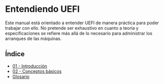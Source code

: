 # Entendiendo UEFI

Este manual está orientado a entender UEFI de manera práctica para poder trabajar con ello. No pretende ser exhaustivo
en cuanto a teoría y especificaciones se refiere más allá de lo necesario para administrar los arranques de las
máquinas.

## Índice
- [01 - Introducción](01-introduccion.md)
- [02 - Conceptos básicos](02-conceptos_basicos.md)
- [Glosario](99-glosario.md)

<!--
Estructura Sugerida para los Capítulos Prácticos

Esta estructura prioriza las tareas fundamentales de gestión de arranque antes de pasar a temas más avanzados como PXE.

Capítulo 3: Gestión del Registro de Arranque UEFI (NVRAM)

Este capítulo se enfoca en las herramientas nativas para manipular las entradas de arranque, aplicando directamente el concepto de la NVRAM (Punto 2.7).

    3.1. Herramientas de Gestión en Sistemas Modernos

        3.1.1. bcdedit (Windows): Introducción y sintaxis básica.

        3.1.2. efibootmgr (Linux): Introducción y sintaxis básica.

    3.2. Operaciones Fundamentales en la NVRAM

        3.2.1. Visualizar las entradas de arranque existentes (BootOrder, entradas BootXXXX).

        3.2.2. Modificar el orden de arranque.

        3.2.3. Crear una nueva entrada de arranque (apuntando a un .efi específico en la ESP).

        3.2.4. Eliminar entradas obsoletas.

Capítulo 4: Administrando Gestores de Arranque y Bootloaders

Este capítulo se centra en los archivos .efi reales que residen en la ESP (Punto 2.5 y 2.6).

    4.1. Instalación y Configuración del Gestor de Arranque

        4.1.1. GRUB2 en UEFI: Instalación básica con grub-install y actualización de configuración.

        4.1.2. Windows Boot Manager: Resumen de la creación de la estructura de arranque con bcdboot.

    4.2. Arranque Dual y Multiboot

        4.2.1. El rol de la ESP en el arranque múltiple.

        4.2.2. Configuración de GRUB para detectar y lanzar el Gestor de Windows.

    4.3. El Arranque de Reserva (Fallback Boot): Explicación del archivo \EFI\BOOT\BOOTX64.EFI.

Capítulo 5: Integración de la Seguridad (Secure Boot)

Aquí introduces el concepto de shim que mencionamos, ya que el lector ahora entiende qué es un gestor de arranque y cómo se registra.

    5.1. Introducción al Arranque Seguro (Secure Boot)

        5.1.1. Propósito y Cadena de Confianza.

        5.1.2. Gestión de claves: KEK, DB, DBX.

    5.2. El Componente Shim (Pre-cargador de Linux)

        5.2.1. Función de Shim en la cadena de confianza.

        5.2.2. Registro y gestión de la clave del propietario de la máquina (MOK).

Capítulo 6: Arranque Avanzado y Red (PXE)

Este es el lugar natural para el arranque por red, ya que representa un método alternativo y avanzado al arranque local.

    6.1. Conceptos Fundamentales del Arranque por Red (PXE)

        6.1.1. Definición de PXE y sus requisitos (DHCP y TFTP).

        6.1.2. El rol del firmware UEFI en el arranque PXE.

    6.2. Arrancando UEFI a través de PXE (UEFI PXE Boot)

        6.2.1. El archivo .efi y el servidor TFTP.

        6.2.2. Diferencias clave con el arranque BIOS/PXE.

        6.2.3. Opcional: Uso de un gestor de arranque en red (ej., iPXE).

Esta estructura te permite avanzar lógicamente:

    Fundamentos (Cap. 2): Qué es y dónde está.

    Gestión (Cap. 3): Cómo manipular el registro de arranque.

    Archivos (Cap. 4): Cómo instalar y configurar el software de arranque real.

    Seguridad (Cap. 5): Cómo se integra la seguridad en el proceso.

    Avanzado (Cap. 6): El arranque por red.
-->
